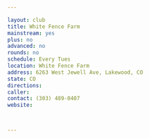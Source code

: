 ```yaml
---

layout: club
title: White Fence Farm
mainstream: yes
plus: no
advanced: no
rounds: no
schedule: Every Tues
location: White Fence Farm
address: 6263 West Jewell Ave, Lakewood, CO
state: CO
directions: 
caller: 
contact: (303) 489-0407
website: 



---
```



